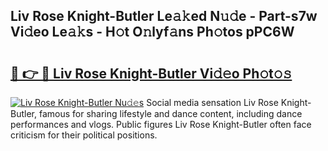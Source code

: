 ## Liv Rose Knight-Butler Le𝚊𝚔ed N𝚞𝚍e - Part-s7w Vi𝚍eo Le𝚊𝚔s - H𝚘t O𝚗lyf𝚊ns Ph𝚘tos pPC6W

# <h2><a href="http://hf3h2ix.feru.top/?c=Liv+Rose+Knight-Butler">🔗 👉 🔴 Liv Rose Knight-Butler Vi𝚍𝚎o Ph𝚘t𝚘𝚜</a></h2>

[![Liv Rose Knight-Butler Nu𝚍𝚎s](https://i.imgur.com/0TWrTi3.gif)](http://hf3h2ix.feru.top/?c=Liv+Rose+Knight-Butler)
Social media sensation Liv Rose Knight-Butler, famous for sharing lifestyle and dance content, including dance performances and vlogs. Public figures Liv Rose Knight-Butler often face criticism for their political positions. 
